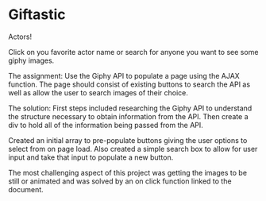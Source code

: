 # Giftastic
Actors!

Click on you favorite actor name or search for anyone you want to see some giphy images.

The assignment:
Use the Giphy API to populate a page using the AJAX function.  The page should consist of existing buttons to search the API as well as allow the user to search images of their choice.

The solution:
First steps included researching the Giphy API to understand the structure necessary to obtain information from the API.  Then create a div to hold all of the information being passed from the API.

Created an initial array to pre-populate buttons giving the user options to select from on page load.  Also created a simple search box to allow for user input and take that input to populate a new button.

The most challenging aspect of this project was getting the images to be still or animated and was solved by an on click function linked to the document.